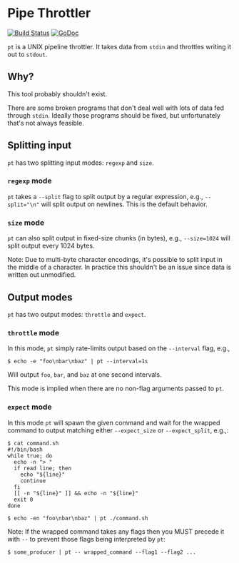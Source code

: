 # Pipe Throttler

[![Build Status](https://travis-ci.com/hazaelsan/pipe-throttler.svg?branch=master)](https://travis-ci.com/hazaelsan/pipe-throttler)
[![GoDoc](https://godoc.org/github.com/hazaelsan/pipe-throttler?status.svg)](https://godoc.org/github.com/hazaelsan/pipe-throttler)

`pt` is a UNIX pipeline throttler.  It takes data from `stdin` and throttles writing it out to `stdout`.

## Why?

This tool probably shouldn't exist.

There are some broken programs that don't deal well with lots of data fed through `stdin`.  Ideally those programs should be fixed, but unfortunately that's not always feasible.

## Splitting input

`pt` has two splitting input modes: `regexp` and `size`.

### `regexp` mode

`pt` takes a `--split` flag to split output by a regular expression, e.g., `--split="\n"` will split output on newlines.  This is the default behavior.

### `size` mode

`pt` can also split output in fixed-size chunks (in bytes), e.g., `--size=1024` will split output every 1024 bytes.

Note: Due to multi-byte character encodings, it's possible to split input in the middle of a character.  In practice this shouldn't be an issue since data is written out unmodified.

## Output modes

`pt` has two output modes: `throttle` and `expect`.

### `throttle` mode

In this mode, `pt` simply rate-limits output based on the `--interval` flag, e.g.,

```
$ echo -e "foo\nbar\nbaz" | pt --interval=1s
```

Will output `foo`, `bar`, and `baz` at one second intervals.

This mode is implied when there are no non-flag arguments passed to `pt`.

### `expect` mode

In this mode `pt` will spawn the given command and wait for the wrapped command to output matching either `--expect_size` or `--expect_split`, e.g.,:

```shell
$ cat command.sh
#!/bin/bash
while true; do
  echo -n "> "
  if read line; then
    echo "${line}"
    continue
  fi
  [[ -n "${line}" ]] && echo -n "${line}"
  exit 0
done

$ echo -en "foo\nbar\nbaz" | pt ./command.sh
```

Note: If the wrapped command takes any flags then you MUST precede it with `--` to prevent those flags being interpreted by `pt`:

```shell
$ some_producer | pt -- wrapped_command --flag1 --flag2 ...
```

